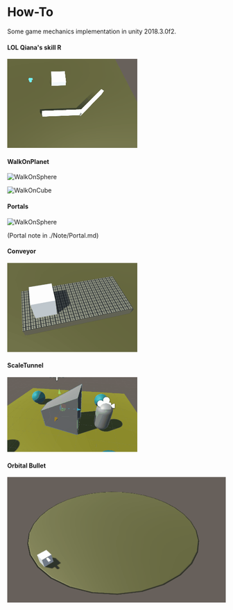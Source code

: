 # How-To
Some game mechanics implementation in unity 2018.3.0f2.



#### LOL Qiana's skill R

![](./README_Src/Qiana.gif)



#### WalkOnPlanet

![WalkOnSphere](./README_Src/WalkOnSphere.gif)

![WalkOnCube](./README_Src/WalkOnCube.gif)



#### Portals

![WalkOnSphere](./README_Src/Portal.gif)

(Portal note in ./Note/Portal.md)


#### Conveyor
![Conveyor](./README_Src/Conveyor.gif)

#### ScaleTunnel

![ScaleTunnel](./README_Src/ScaleTunnel.gif)

#### Orbital Bullet
![OrbitalBullet](./README_Src/OrbitalBullet.gif)

